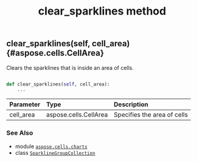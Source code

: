 ﻿---
title: clear_sparklines method
second_title: Aspose.Cells for Python via .NET API References
description: 
type: docs
weight: 50
url: /aspose.cells.charts/sparklinegroupcollection/clear_sparklines/
is_root: false
---

## clear_sparklines(self, cell_area) {#aspose.cells.CellArea}

Clears the sparklines that is inside an area of cells.



```python

def clear_sparklines(self, cell_area):
    ...
```


| Parameter | Type | Description |
| :- | :- | :- |
| cell_area | aspose.cells.CellArea | Specifies the area of cells |



### See Also
* module [`aspose.cells.charts`](../../)
* class [`SparklineGroupCollection`](/cells/python-net/aspose.cells.charts/sparklinegroupcollection)
